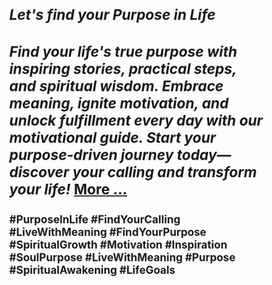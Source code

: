 # *Let's find your Purpose in Life*
# *Find your life's true purpose with inspiring stories, practical steps, and spiritual wisdom. Embrace meaning, ignite motivation, and unlock fulfillment every day with our motivational guide. Start your purpose-driven journey today—discover your calling and transform your life!* [More …](https://spiritualkhazaana.com/web-stories/lets-find-your-purpose-in-life/) 
## #PurposeInLife #FindYourCalling #LiveWithMeaning #FindYourPurpose #SpiritualGrowth #Motivation #Inspiration #SoulPurpose #LiveWithMeaning #Purpose #SpiritualAwakening #LifeGoals
